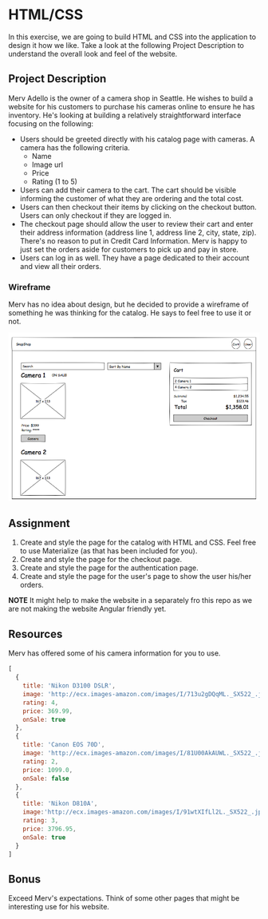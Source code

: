 # HTML/CSS

In this exercise, we are going to build HTML and CSS into the application to design it how we like. Take a look at the following Project Description to understand the overall look and feel of the website.

## Project Description

Merv Adello is the owner of a camera shop in Seattle. He wishes to build a website for his customers to purchase his cameras online to ensure he has inventory. He's looking at building a relatively straightforward interface focusing on the following:

* Users should be greeted directly with his catalog page with cameras. A camera has the following criteria.
  * Name
  * Image url
  * Price
  * Rating (1 to 5)
* Users can add their camera to the cart. The cart should be visible informing the customer of what they are ordering and the total cost.
* Users can then checkout their items by clicking on the checkout button. Users can only checkout if they are logged in.
* The checkout page should allow the user to review their cart and enter their address information (address line 1, address line 2, city, state, zip). There's no reason to put in Credit Card Information. Merv is happy to just set the orders aside for customers to pick up and pay in store.
* Users can log in as well. They have a page dedicated to their account and view all their orders.

### Wireframe

Merv has no idea about design, but he decided to provide a wireframe of something he was thinking for the catalog. He says to feel free to use it or not.

![SnapShop Wireframe](images/SnapShopCatalog.png)

## Assignment

1. Create and style the page for the catalog with HTML and CSS. Feel free to use Materialize (as that has been included for you).
1. Create and style the page for the checkout page.
1. Create and style the page for the authentication page.
1. Create and style the page for the user's page to show the user his/her orders.

**NOTE** It might help to make the website in a separately fro this repo as we are not making the website Angular friendly yet.

## Resources

Merv has offered some of his camera information for you to use.

```javascript
[
  {
    title: 'Nikon D3100 DSLR',
    image: 'http://ecx.images-amazon.com/images/I/713u2gDQqML._SX522_.jpg',
    rating: 4,
    price: 369.99,
    onSale: true
  },
  {
    title: 'Canon EOS 70D',
    image: 'http://ecx.images-amazon.com/images/I/81U00AkAUWL._SX522_.jpg',
    rating: 2,
    price: 1099.0,
    onSale: false
  },
  {
    title: 'Nikon D810A',
    image:'http://ecx.images-amazon.com/images/I/91wtXIfLl2L._SX522_.jpg',
    rating: 3,
    price: 3796.95,
    onSale: true
  }
]
```

## Bonus

Exceed Merv's expectations. Think of some other pages that might be interesting use for his website.
